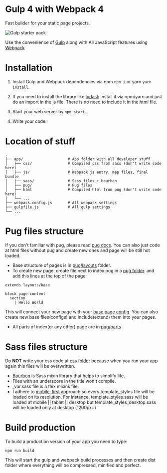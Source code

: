 # Gulp 4 with Webpack 4

Fast builder for your static page projects.

<p>
	<img src="https://readmeimgs-rxzwiczcsi.now.sh/gulp.png" alt="Gulp starter pack">
</p>


Use the convenience of [Gulp](https://gulpjs.com/) along with All JavaScript features using [Webpack](https://webpack.js.org/)


# Installation

1) Install Gulp and Webpack dependencies via npm `npm i` or yarn `yarn install`.

2) If you need to install the library like [lodash](https://lodash.com/) install it via npm/yarn and just do an import in the js file. There is no need to include it in the html file.

3) Start your web server by `npm start`.

4) Write your code.

# Location of stuff

    .
    ├── app/                    # App folder with all developer stuff
    │   ├── css/                # Compiled css from sass (don't write code here)
    │   ├── js/                 # Webpack js entry, map files, final bundle
    │   ├── sass/               # Sass files + bourbon
    │   ├── pug/                # Pug files
    │   ├── html                # Compiled html from pug (don't write code here)
    │   └── ...
    ├── webpack.config.js       # All webpack settings
    ├── gulpfile.js             # All gulp settings
    └── ...

# Pug files structure

If you don't familiar with pug, please read [pug docs](https://pugjs.org/language/attributes.html). You can also just code at html files without pug and create new ones and page will be still hot loaded.

- Base structure of pages is in [pug/layouts](https://github.com/AlexLasagna/gulp-starter/tree/master/app/pug/layouts) folder.
- To create new page: create file next to index.pug in a [pug folder](https://github.com/AlexLasagna/gulp-starter/tree/master/app/pug).
and add this lines at the top of the page:
```jade
extends layouts/base

block page-content
  section
    | Hello World
```
This will connect your new page with your [base page config](https://github.com/AlexLasagna/gulp-starter/blob/master/app/pug/layouts/base.pug). You can also create new base files(configs) and include(extend) them into your pages.
- All parts of index(or any other) page are in [pug/parts](https://github.com/AlexLasagna/gulp-starter/tree/master/app/pug/parts)

# Sass files structure

Do __NOT__ write your css code at [css folder](https://github.com/AlexLasagna/gulp-starter/tree/master/app/css) because when you run your app again this files will be overwritten.

- [Bourbon](https://www.bourbon.io/docs/latest/) is Sass mixin library that helps to simplify life.
- Files with an underscore in the title won't compile.
- _var.sass file is a flex mixins file.
- I adhere to [mobile-first](https://zellwk.com/blog/how-to-write-mobile-first-css/) approach so every template_styles file will be loaded on its resolution. For instance, template_styles.sass will be loaded at mobile || tablet || desktop but template_styles_desktop.sass will be loaded only at desktop (1200px+)

# Build production

To build a production version of your app you need to type:

`npm run build`

This will start the gulp and webpack build processes and then create dist folder where everything will be compressed, minified and perfect.